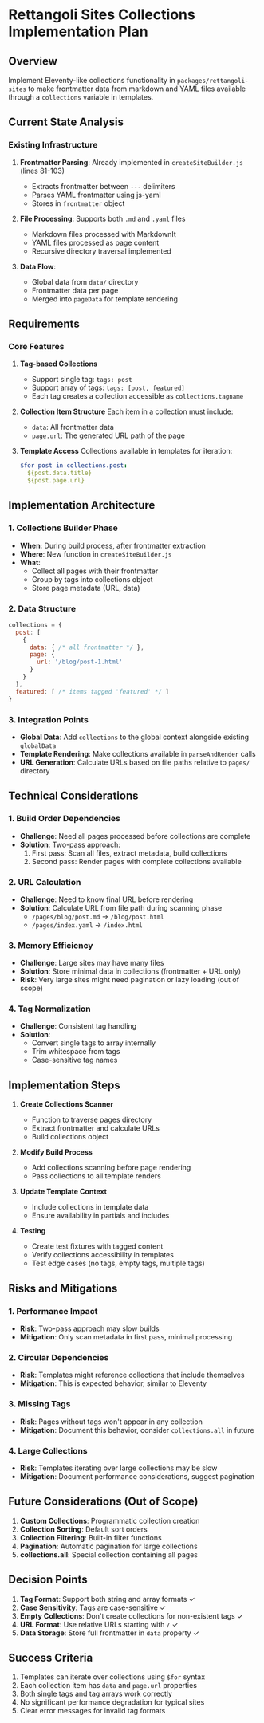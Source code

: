 # Rettangoli Sites Collections Implementation Plan

## Overview
Implement Eleventy-like collections functionality in `packages/rettangoli-sites` to make frontmatter data from markdown and YAML files available through a `collections` variable in templates.

## Current State Analysis

### Existing Infrastructure
1. **Frontmatter Parsing**: Already implemented in `createSiteBuilder.js` (lines 81-103)
   - Extracts frontmatter between `---` delimiters
   - Parses YAML frontmatter using js-yaml
   - Stores in `frontmatter` object

2. **File Processing**: Supports both `.md` and `.yaml` files
   - Markdown files processed with MarkdownIt
   - YAML files processed as page content
   - Recursive directory traversal implemented

3. **Data Flow**: 
   - Global data from `data/` directory
   - Frontmatter data per page
   - Merged into `pageData` for template rendering

## Requirements

### Core Features
1. **Tag-based Collections**
   - Support single tag: `tags: post`
   - Support array of tags: `tags: [post, featured]`
   - Each tag creates a collection accessible as `collections.tagname`

2. **Collection Item Structure**
   Each item in a collection must include:
   - `data`: All frontmatter data
   - `page.url`: The generated URL path of the page

3. **Template Access**
   Collections available in templates for iteration:
   ```yaml
   $for post in collections.post:
     ${post.data.title}
     ${post.page.url}
   ```

## Implementation Architecture

### 1. Collections Builder Phase
- **When**: During build process, after frontmatter extraction
- **Where**: New function in `createSiteBuilder.js`
- **What**: 
  - Collect all pages with their frontmatter
  - Group by tags into collections object
  - Store page metadata (URL, data)

### 2. Data Structure
```javascript
collections = {
  post: [
    {
      data: { /* all frontmatter */ },
      page: {
        url: '/blog/post-1.html'
      }
    }
  ],
  featured: [ /* items tagged 'featured' */ ]
}
```

### 3. Integration Points
- **Global Data**: Add `collections` to the global context alongside existing `globalData`
- **Template Rendering**: Make collections available in `parseAndRender` calls
- **URL Generation**: Calculate URLs based on file paths relative to `pages/` directory

## Technical Considerations

### 1. Build Order Dependencies
- **Challenge**: Need all pages processed before collections are complete
- **Solution**: Two-pass approach:
  1. First pass: Scan all files, extract metadata, build collections
  2. Second pass: Render pages with complete collections available

### 2. URL Calculation
- **Challenge**: Need to know final URL before rendering
- **Solution**: Calculate URL from file path during scanning phase
  - `/pages/blog/post.md` → `/blog/post.html`
  - `/pages/index.yaml` → `/index.html`

### 3. Memory Efficiency
- **Challenge**: Large sites may have many files
- **Solution**: Store minimal data in collections (frontmatter + URL only)
- **Risk**: Very large sites might need pagination or lazy loading (out of scope)

### 4. Tag Normalization
- **Challenge**: Consistent tag handling
- **Solution**: 
  - Convert single tags to array internally
  - Trim whitespace from tags
  - Case-sensitive tag names

## Implementation Steps

1. **Create Collections Scanner**
   - Function to traverse pages directory
   - Extract frontmatter and calculate URLs
   - Build collections object

2. **Modify Build Process**
   - Add collections scanning before page rendering
   - Pass collections to all template renders

3. **Update Template Context**
   - Include collections in template data
   - Ensure availability in partials and includes

4. **Testing**
   - Create test fixtures with tagged content
   - Verify collections accessibility in templates
   - Test edge cases (no tags, empty tags, multiple tags)

## Risks and Mitigations

### 1. Performance Impact
- **Risk**: Two-pass approach may slow builds
- **Mitigation**: Only scan metadata in first pass, minimal processing

### 2. Circular Dependencies
- **Risk**: Templates might reference collections that include themselves
- **Mitigation**: This is expected behavior, similar to Eleventy

### 3. Missing Tags
- **Risk**: Pages without tags won't appear in any collection
- **Mitigation**: Document this behavior, consider `collections.all` in future

### 4. Large Collections
- **Risk**: Templates iterating over large collections may be slow
- **Mitigation**: Document performance considerations, suggest pagination

## Future Considerations (Out of Scope)

1. **Custom Collections**: Programmatic collection creation
2. **Collection Sorting**: Default sort orders
3. **Collection Filtering**: Built-in filter functions
4. **Pagination**: Automatic pagination for large collections
5. **collections.all**: Special collection containing all pages

## Decision Points

1. **Tag Format**: Support both string and array formats ✓
2. **Case Sensitivity**: Tags are case-sensitive ✓
3. **Empty Collections**: Don't create collections for non-existent tags ✓
4. **URL Format**: Use relative URLs starting with `/` ✓
5. **Data Storage**: Store full frontmatter in `data` property ✓

## Success Criteria

1. Templates can iterate over collections using `$for` syntax
2. Each collection item has `data` and `page.url` properties
3. Both single tags and tag arrays work correctly
4. No significant performance degradation for typical sites
5. Clear error messages for invalid tag formats